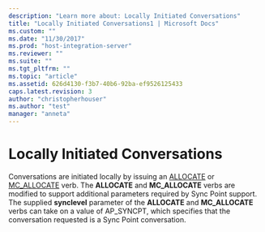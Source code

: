 ```yaml
---
description: "Learn more about: Locally Initiated Conversations"
title: "Locally Initiated Conversations1 | Microsoft Docs"
ms.custom: ""
ms.date: "11/30/2017"
ms.prod: "host-integration-server"
ms.reviewer: ""
ms.suite: ""
ms.tgt_pltfrm: ""
ms.topic: "article"
ms.assetid: 626d4130-f3b7-40b6-92ba-ef9526125433
caps.latest.revision: 3
author: "christopherhouser"
ms.author: "test"
manager: "anneta"
---
```

# Locally Initiated Conversations
Conversations are initiated locally by issuing an [ALLOCATE](./allocate2.md) or [MC_ALLOCATE](./mc-allocate2.md) verb. The **ALLOCATE** and **MC_ALLOCATE** verbs are modified to support additional parameters required by Sync Point support. The supplied **synclevel** parameter of the **ALLOCATE** and **MC_ALLOCATE** verbs can take on a value of AP_SYNCPT, which specifies that the conversation requested is a Sync Point conversation.

